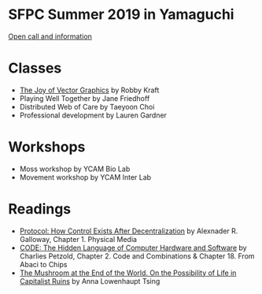 # SFPC Summer 2019 in Yamaguchi  

[Open call and information](https://www.ycam.jp/en/events/2019/sfpc/) 

# Classes 

- [The Joy of Vector Graphics](https://github.com/robbykraft/classes/blob/master/ycam.md) by Robby Kraft
- Playing Well Together by Jane Friedhoff 
- Distributed Web of Care by Taeyoon Choi 
- Professional development by Lauren Gardner 

# Workshops 

- Moss workshop by YCAM Bio Lab 
- Movement workshop by YCAM Inter Lab 

# Readings 

- [Protocol: How Control Exists After Decentralization](https://mitpress.mit.edu/books/protocol) by Alexnader R. Galloway, Chapter 1. Physical Media 
- [CODE: The Hidden Language of Computer Hardware and Software](http://www.charlespetzold.com/code/) by Charlies Petzold, Chapter 2. Code and Combinations & Chapter 18. From Abaci to Chips
- [The Mushroom at the End of the World. On the Possibility of Life in Capitalist Ruins](https://press.princeton.edu/titles/10581.html) by Anna Lowenhaupt Tsing 

